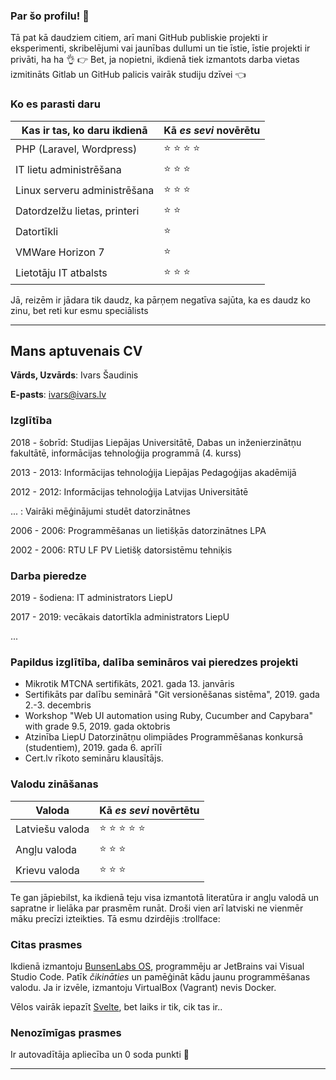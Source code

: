 
### Par šo profilu! 👋


Tā pat kā daudziem citiem, arī mani GitHub publiskie projekti ir eksperimenti, skribelējumi vai jaunības dullumi un tie īstie, īstie projekti ir privāti, ha ha :ok_hand: :point_right: Bet, ja nopietni, ikdienā tiek izmantots darba vietas izmitināts Gitlab un GitHub palicis vairāk studiju dzīvei :point_left:


### Ko es parasti daru

| Kas ir tas, ko daru ikdienā   |  Kā _es sevi_ novērētu       |
| ----------------------------- |:-----------------------------|  
| PHP (Laravel, Wordpress)      | :star: :star: :star:  :star: | 
| IT lietu administrēšana       | :star: :star: :star:         |
| Linux serveru administrēšana  | :star: :star: :star:         |
| Datordzelžu lietas, printeri  | :star: :star:                |
| Datortīkli                    | :star:                       |
| VMWare Horizon 7              | :star:                       |
| Lietotāju IT atbalsts         | :star: :star: :star:         |


Jā, reizēm ir jādara tik daudz, ka pārņem negatīva sajūta, ka es daudz ko zinu, bet reti kur esmu speciālists

--------
## Mans aptuvenais CV

__Vārds, Uzvārds__: Ivars Šaudinis

__E-pasts__: ivars@ivars.lv


### Izglītība

2018 - šobrīd: Studijas Liepājas Universitātē, Dabas un inženierzinātņu fakultātē, informācijas tehnoloģija programmā (4. kurss) 

2013 - 2013:   Informācijas tehnoloģija Liepājas Pedagoģijas akadēmijā

2012 - 2012:   Informācijas tehnoloģija Latvijas Universitātē

... :          Vairāki mēģinājumi studēt datorzinātnes

2006 - 2006:   Programmēšanas un lietišķās datorzinātnes LPA

2002 - 2006:   RTU LF PV Lietišķ datorsistēmu tehniķis


### Darba pieredze

2019 - šodiena:  IT administrators LiepU

2017 - 2019:     vecākais datortīkla administrators LiepU

...

   
### Papildus izglītība, dalība semināros vai pieredzes projekti

* Mikrotik MTCNA sertifikāts, 2021. gada 13. janvāris
* Sertifikāts par dalību seminārā "Git versionēšanas sistēma", 2019. gada 2.-3. decembris
* Workshop "Web UI automation using Ruby, Cucumber and Capybara" with grade 9.5, 2019. gada oktobris
* Atzinība LiepU Datorzinātņu olimpiādes Programmēšanas konkursā (studentiem), 2019. gada 6. aprīlī
* Cert.lv rīkoto semināru klausītājs. 

 

### Valodu zināšanas

| Valoda                        |  Kā _es sevi_ novērtētu              |
| ----------------------------- |:-------------------------------------|  
| Latviešu valoda               | :star: :star: :star:  :star:  :star: | 
| Angļu valoda                  | :star: :star: :star:                 |
| Krievu valoda                 | :star: :star: :star:                 |
 
 
Te gan jāpiebilst, ka ikdienā teju visa izmantotā literatūra ir angļu valodā un sapratne ir lielāka par prasmēm runāt. Droši vien arī latviski ne vienmēr māku precīzi izteikties. Tā esmu dzirdējis :trollface:

### Citas prasmes

Ikdienā izmantoju [BunsenLabs OS](https://www.bunsenlabs.org/), programmēju ar JetBrains vai Visual Studio Code. Patīk _čikināties_ un pamēģināt kādu jaunu programmēšanas valodu. Ja ir izvēle, izmantoju VirtualBox (Vagrant) nevis Docker. 

Vēlos vairāk iepazīt [Svelte](https://svelte.dev/), bet laiks ir tik, cik tas ir..

### Nenozīmīgas prasmes

Ir autovadītāja apliecība un 0 soda punkti :blue_car:


--------




